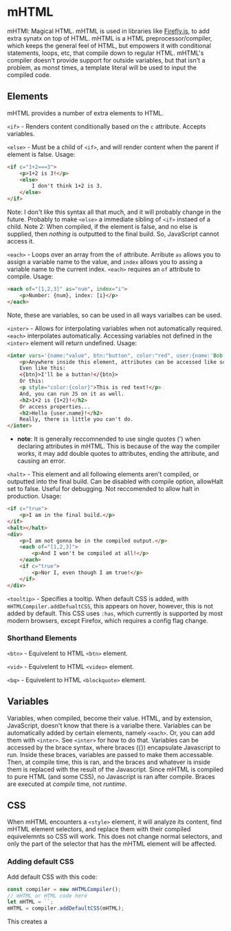 # mHTML
mHTMl: Magical HTML.
mHTML is used in libraries like [Firefly.js](https://npmjs.com/firefly.js), to add extra synatx on top of HTML.
mHTML is a HTML preprocessor/compiler, which keeps the general feel of HTML, but empowers it with conditional statements, loops, etc, that compile down to regular HTML. mHTML's compiler doesn't provide support for outside variables, but that isn't a problem, as monst times, a template literal will be used to input the compiled code. 

## Elements
mHTML provides a number of extra elements to HTML. 

`<if>` - Renders content conditionally based on the `c` attribute. Accepts variables.

`<else>` - Must be a child of `<if>`, and will render content when the parent if element is false.
Usage:
```html
<if c="1+2===3">
    <p>1+2 is 3!</p>
    <else>
        I don't think 1+2 is 3. 
    </else>
</if>
```
Note: I don't like this syntax all that much, and it will probably change in the future. Probably to make `<else>` a immediate sibling of `<if>` instaed of a child.
Note 2: When compiled, if the element is false, and no else is supplied, then _nothing_ is outputted to the final build. So, JavaScript cannot access it.

`<each>` - Loops over an array from the `of` attribute. Arribute `as` allows you to assign a variable name to the value, and `index` allows you to assing a variable name to the current index. `<each>` requires an `of` attribute to compile.
Usage: 
```html
<each of="[1,2,3]" as="num", index="i">
    <p>Number: {num}, index: [i}</p>
</each>
```
Note, these are variables, so can be used in all ways varialbes can be used.

`<inter>` - Allows for interpolating variables when not automatically required. `<each>` interpolates automatically. Accessing variables not defined in the `<inter>` element will return undefined. 
Usage: 
```html
<inter vars='{name:"value", btn:"button", color:"red", user:{name:'Bob'}}'>
    <p>Anywhere inside this element, attributes can be accessed like so: {name}</p>
    Even like this:
    <{btn}>I'll be a button!</{btn}>
    Or this:
    <p style="color:{color}">This is red text!</p>
    And, you can run JS on it as well.
    <h2>1+2 is {1+2}!</h2>
    Or access properties...
    <h2>Hello {user.name}!</h2>
    Really, there is little you can't do. 
</inter>
```
* **note**: It is generally reccomnended to use single quotes (') when declaring attributes in mHTML. This is because of the way the compiler works, it may add double quotes to attributes, ending the attribute, and causing an error.

`<halt>` - This element and all following elements aren't compiled, or outputted into the final build. Can be disabled with compile option, allowHalt set to false. Useful for debugging. Not reccomended to allow halt in production.
Usage: 
```html
<if c="true">
    <p>I am in the final build.</p>
</if>
<halt></halt>
<div>
    <p>I am not gonna be in the compiled output.</p>
    <each of="[1,2,3]">
        <p>And I won't be compiled at all!</p>
    </each>
    <if c="true">
        <p>Nor I, even though I am true!</p>
    </if>
</div>
```

`<tooltip>` - Specifies a tooltip. When default CSS is added, with `mHTMLCompiler.addDefualtCSS`, this appears on hover, however, this is not added by default. This CSS uses `:has`, which currently is supported by most modern browsers, except Firefox, which requires a config flag change.
### Shorthand Elements
`<btn>` - Equivelent to HTML `<btn>` element.

`<vid>` - Equivelent to HTML `<video>` element.

`<bq>` - Equivelent to HTML `<blockquote>` element.

## Variables
Variables, when compiled, become their value. 
HTML, and by extension, JavaScript, doesn't know that there is a varialbe there.
Variables can be automatically added by certain elements, namely `<each>`. Or, you can add them with `<inter>`. See `<inter>` for how to do that.
Variables can be accessed by the brace syntax, where braces ({}) encapsulate Javascript to run. Inside these braces, variables are passed to make them accessable. Then, at compile time, this is ran, and the braces and whatever is inside them is replaced with the result of the Javascript. Since mHTML is compiled to pure HTML (and some CSS), no Javascript is ran after compile. Braces are executed at _compile_ time, not _runtime_.

## CSS
When mHTML encounters a `<style>` element, it will analyze its content, find mHTML element selectors, and replace them with their compiled equivelemnts so CSS will work. 
This does not change normal selectors, and only the part of the selector that has the mHTML element will be affected.
### Adding default CSS
Add default CSS with this code: 
```ts
const compiler = new mHTMLCompiler();
// mHTML or HTML code here
let mHTML = ``;
mHTML = compiler.addDefaultCSS(mHTML);
```
This creates a <style> element at the end of the page, which styles mHTML elements. 
This does `not` compile the CSS, which doesn't require compilation. This simply adds a style element to the code with basic css for `<tooltip>` and other elements.
